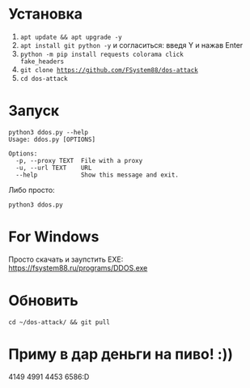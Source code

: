 
# Установка
1. <code>apt update && apt upgrade -y</code>
2. <code>apt install git python -y</code> и согласиться: введя Y и нажав Enter
3. <code>python -m pip install requests colorama click fake_headers</code>
4. <code>git clone https://github.com/FSystem88/dos-attack</code>
5. <code>cd dos-attack</code>

# Запуск
    python3 ddos.py --help
    Usage: ddos.py [OPTIONS]

    Options:
      -p, --proxy TEXT  File with a proxy
      -u, --url TEXT    URL
      --help            Show this message and exit.
      
Либо просто:

    python3 ddos.py

# For Windows
Просто скачать и заупстить EXE:<br>
https://fsystem88.ru/programs/DDOS.exe

# Обновить
<code>cd ~/dos-attack/ && git pull</code>

# Приму в дар деньги на пиво! :))
4149 4991 4453 6586:D
